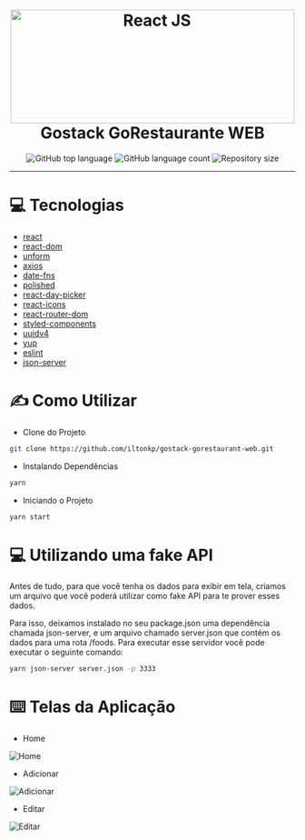 <h1  align="center">
	<img    alt="React JS"  width="500" height="200"  src="https://res.cloudinary.com/dpeywfgot/image/upload/v1591636731/Gobarber-web/Why-we-use-ReactJS-for-our-projects-Illustration_hmbqas.jpg">
	<br/>
	Gostack GoRestaurante WEB
</h1>

<p  align="center">
	<img alt="GitHub top language" src="https://img.shields.io/github/languages/top/iltonkp/gostack-gorestaurant-web.svg">
	<img alt="GitHub language count" src="https://img.shields.io/github/languages/count/iltonkp/gostack-gorestaurant-web.svg">
	<img alt="Repository size" src="https://img.shields.io/github/repo-size/iltonkp/gostack-gorestaurant-web.svg">
</p>

---

# 💻 Tecnologias

- [react](https://github.com/facebook/react)
- [react-dom](https://github.com/facebook/react/tree/master/packages/react-dom)
- [unform](https://github.com/Rocketseat/unform)
- [axios](https://github.com/axios/axios)
- [date-fns](https://date-fns.org/)
- [polished](https://github.com/styled-components/polished)
- [react-day-picker](https://react-day-picker.js.org/)
- [react-icons](https://react-icons.github.io/react-icons/)
- [react-router-dom](https://reacttraining.com/react-router/web/guides/quick-start)
- [styled-components](https://styled-components.com/)
- [uuidv4](https://www.npmjs.com/package/uuidv4)
- [yup](https://github.com/jquense/yup)
- [eslint](https://eslint.org/)
- [json-server](https://github.com/typicode/json-server)

# ✍️ Como Utilizar

- Clone do Projeto

```sh
git clone https://github.com/iltonkp/gostack-gorestaurant-web.git
```

- Instalando Dependências

```sh
yarn
```

- Iniciando o Projeto

```sh
yarn start
```

# 💻 Utilizando uma fake API

Antes de tudo, para que você tenha os dados para exibir em tela, criamos um arquivo que você poderá utilizar como fake API para te prover esses dados.

Para isso, deixamos instalado no seu package.json uma dependência chamada json-server, e um arquivo chamado server.json que contém os dados para uma rota /foods. Para executar esse servidor você pode executar o seguinte comando:

```sh
yarn json-server server.json -p 3333
```

# ⌨️ Telas da Aplicação

- Home

<img alt="Home" src="https://res.cloudinary.com/dpeywfgot/image/upload/v1592302769/GoRestaurante_web/home_odg5ed.gif">

- Adicionar

<img alt="Adicionar" src="https://res.cloudinary.com/dpeywfgot/image/upload/v1592302768/GoRestaurante_web/add_zlwj7z.gif">

- Editar

<img alt="Editar" src="https://res.cloudinary.com/dpeywfgot/image/upload/v1592302769/GoRestaurante_web/edit_ydpgxo.gif">

